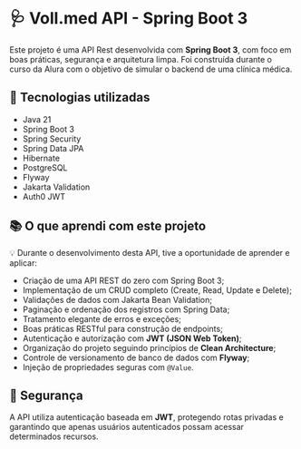 # 🩺 Voll.med API - Spring Boot 3

Este projeto é uma API Rest desenvolvida com **Spring Boot 3**, com foco em boas práticas, segurança e arquitetura limpa. Foi construída durante o curso da Alura com o objetivo de simular o backend de uma clínica médica.

## 🚀 Tecnologias utilizadas

- Java 21
- Spring Boot 3  
- Spring Security  
- Spring Data JPA  
- Hibernate  
- PostgreSQL  
- Flyway  
- Jakarta Validation  
- Auth0 JWT

## 📚 O que aprendi com este projeto

💡 Durante o desenvolvimento desta API, tive a oportunidade de aprender e aplicar:

- Criação de uma API REST do zero com Spring Boot 3;
- Implementação de um CRUD completo (Create, Read, Update e Delete);
- Validações de dados com Jakarta Bean Validation;
- Paginação e ordenação dos registros com Spring Data;
- Tratamento elegante de erros e exceções;
- Boas práticas RESTful para construção de endpoints;
- Autenticação e autorização com **JWT (JSON Web Token)**;
- Organização do projeto seguindo princípios de **Clean Architecture**;
- Controle de versionamento de banco de dados com **Flyway**;
- Injeção de propriedades seguras com `@Value`.

## 🔐 Segurança

A API utiliza autenticação baseada em **JWT**, protegendo rotas privadas e garantindo que apenas usuários autenticados possam acessar determinados recursos.
